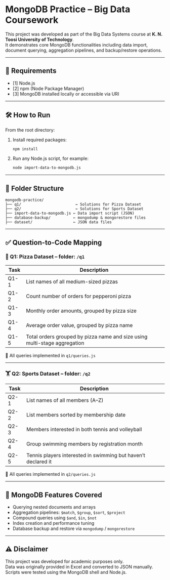 # MongoDB Practice – Big Data Coursework

This project was developed as part of the Big Data Systems course at **K. N. Toosi University of Technology**.  
It demonstrates core MongoDB functionalities including data import, document querying, aggregation pipelines, and backup/restore operations.

---

## 🚀 Requirements

- [1] Node.js  
- [2] npm (Node Package Manager)  
- [3] MongoDB installed locally or accessible via URI

---

## 🛠️ How to Run

From the root directory:

1. Install required packages:  
   ```bash
   npm install
   ```

2. Run any Node.js script, for example:  
   ```bash
   node import-data-to-mongodb.js
   ```

---

## 📁 Folder Structure

```
mongodb-practice/
├── q1/                        ← Solutions for Pizza Dataset
├── q2/                        ← Solutions for Sports Dataset
├── import-data-to-mongodb.js ← Data import script (JSON)
├── database-backup/          ← mongodump & mongorestore files
├── dataset/                  ← JSON data files
```

---

## ✅ Question-to-Code Mapping

### 🍕 Q1: Pizza Dataset – folder: `/q1`

| Task | Description |
|------|-------------|
| Q1-1 | List names of all medium-sized pizzas |
| Q1-2 | Count number of orders for pepperoni pizza |
| Q1-3 | Monthly order amounts, grouped by pizza size |
| Q1-4 | Average order value, grouped by pizza name |
| Q1-5 | Total orders grouped by pizza name and size using multi-stage aggregation |

📂 All queries implemented in `q1/queries.js`

---

### 🏋️ Q2: Sports Dataset – folder: `/q2`

| Task | Description |
|------|-------------|
| Q2-1 | List names of all members (A–Z) |
| Q2-2 | List members sorted by membership date |
| Q2-3 | Members interested in both tennis and volleyball |
| Q2-4 | Group swimming members by registration month |
| Q2-5 | Tennis players interested in swimming but haven’t declared it |

📂 All queries implemented in `q2/queries.js`

---

## 🔧 MongoDB Features Covered

- Querying nested documents and arrays
- Aggregation pipelines: `$match`, `$group`, `$sort`, `$project`
- Compound queries using `$and`, `$in`, `$not`
- Index creation and performance tuning
- Database backup and restore via `mongodump` / `mongorestore`

---

## ⚠️ Disclaimer

This project was developed for academic purposes only.  
Data was originally provided in Excel and converted to JSON manually.  
Scripts were tested using the MongoDB shell and Node.js.

